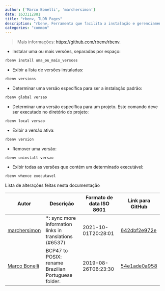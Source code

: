 ```yaml
---
author: ['Marco Bonelli', 'marchersimon']
date: 1633112881
title: "rbenv, TLDR Pages"
description: "rbenv, Ferramenta que facilita a instalação e gerenciamento de múltiplas versões da linguagem Ruby."
categories: "common"
---
```

> Mais informações: <https://github.com/rbenv/rbenv>.

- Instalar uma ou mais versões, separadas por espaço:

```bash
rbenv install uma_ou_mais_versoes
```

- Exibir a lista de versões instaladas:

```bash
rbenv versions
```

- Determinar uma versão específica para ser a instalação padrão:

```bash
rbenv global versao
```

- Determinar uma versão específica para um projeto. Este comando deve ser executado no diretório do projeto:

```bash
rbenv local versao
```

- Exibir a versão ativa:

```bash
rbenv version
```

- Remover uma versão:

```bash
rbenv uninstall versao
```

- Exibir todas as versões que contém um determinado executável:

```bash
rbenv whence executavel
```
Lista de alterações feitas nesta documentação


Autor | Descrição | Formato de data ISO 8601 | Link para GitHub
------|-----|-----|-----
[marchersimon](mailto:50295997+marchersimon@users.noreply.github.com) | *: sync more information links in translations (#6537) | 2021-10-01T20:28:01 | [642dbf2e972e](https://github.com/tldr-pages/tldr/commit/642dbf2e972e388fab8c84ba3b4685fb862b6454)
[Marco Bonelli](mailto:marco@mebeim.net) | BCP47 to POSIX: rename Brazilian Portuguese folder. | 2019-08-26T06:23:30 | [54e1ade0a958](https://github.com/tldr-pages/tldr/commit/54e1ade0a958f3a08d9ed60f32b66188d0ecfb63)


